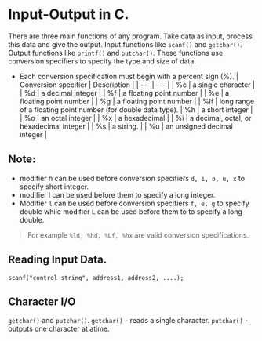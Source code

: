 # Input-Output in C.
There are three main functions of any program. Take data as input, process this data and give the output.
Input functions like `scanf()` and `getchar()`. Output functions like `printf()` and `putchar()`.
These functions use conversion specifiers to specify the type and size of data.
* Each conversion specification must begin with a percent sign (%).
| Conversion specifier | Description |
| --- | --- |
| %c | a single character |
| %d | a decimal integer |
| %f | a floating point number |
| %e | a floating point number |
| %g | a floating point number |
| %lf | long range of a floating point number (for double data type).
| %h | a short integer |
| %o | an octal integer |
| %x | a hexadecimal |
| %i | a decimal, octal, or hexadecimal integer |
| %s | a string. |
| %u | an unsigned decimal integer |
## Note:
* modifier h can be used before conversion specifiers `d, i, o, u, x` to specify short integer.
* modifier l can be used before them to specify a long integer.
* Modifier `l` can be used before conversion specifiers `f, e, g` to specify double while modifier `L` can be used before them to to specify a long double.
> For example `%ld, %hd, %Lf, %hx` are valid conversion specifications.
## Reading Input Data.
`scanf("control string", address1, address2, ....);`
## Character I/O
`getchar()` and `putchar()`.
`getchar()` - reads a single character.
`putchar()` - outputs one character at atime.
